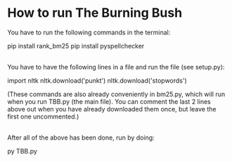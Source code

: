 # How to run The Burning Bush


You have to run the following commands in the terminal:

pip install rank_bm25
pip install pyspellchecker <br><br>


You have to have the following lines in a file and run the file (see setup.py):

import nltk
nltk.download('punkt')
nltk.download('stopwords')

(These commands are also already conveniently in bm25.py, which will run when you run TBB.py (the main file).  You can comment the last 2 lines above out when you have already downloaded them once, but leave the first one uncommented.) <br><br>


After all of the above has been done, run by doing: 

py TBB.py
